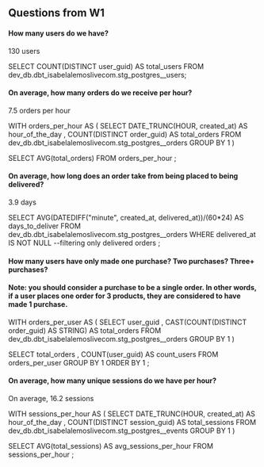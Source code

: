 ## Questions from W1
#### How many users do we have?
130 users

SELECT COUNT(DISTINCT user_guid) AS total_users
FROM dev_db.dbt_isabelalemoslivecom.stg_postgres__users;


#### On average, how many orders do we receive per hour?
7.5 orders per hour

WITH orders_per_hour AS (
    SELECT
        DATE_TRUNC(HOUR, created_at) AS hour_of_the_day
        , COUNT(DISTINCT order_guid) AS total_orders
    FROM dev_db.dbt_isabelalemoslivecom.stg_postgres__orders
    GROUP BY 1
)

SELECT AVG(total_orders)
FROM orders_per_hour ;

#### On average, how long does an order take from being placed to being delivered?
3.9 days

SELECT AVG(DATEDIFF("minute", created_at, delivered_at))/(60*24) AS days_to_deliver
FROM dev_db.dbt_isabelalemoslivecom.stg_postgres__orders
WHERE delivered_at IS NOT NULL --filtering only delivered orders
;

#### How many users have only made one purchase? Two purchases? Three+ purchases?
#### Note: you should consider a purchase to be a single order. In other words, if a user places one order for 3 products, they are considered to have made 1 purchase.

WITH orders_per_user AS (
    SELECT
        user_guid
        , CAST(COUNT(DISTINCT order_guid) AS STRING) AS total_orders
    FROM dev_db.dbt_isabelalemoslivecom.stg_postgres__orders
    GROUP BY 1
)

SELECT 
    total_orders
    , COUNT(user_guid) AS count_users
FROM orders_per_user
GROUP BY 1
ORDER BY 1
;

#### On average, how many unique sessions do we have per hour?
On average, 16.2 sessions

WITH sessions_per_hour AS (
SELECT
    DATE_TRUNC(HOUR, created_at) AS hour_of_the_day
    , COUNT(DISTINCT session_guid) AS total_sessions
FROM dev_db.dbt_isabelalemoslivecom.stg_postgres__events
GROUP BY 1
)

SELECT AVG(total_sessions) AS avg_sessions_per_hour
FROM sessions_per_hour
;